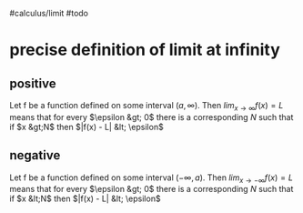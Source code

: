 #calculus/limit #todo 

# precise definition of limit at infinity

## positive

Let f be a function defined on some interval $(a,\infty)$.
Then $lim_{x \to \infty}f(x) = L$ means that for every $\epsilon &gt; 0$ there is a corresponding $N$ such that if $x &gt;N$ then $|f(x) - L| &lt; \epsilon$

## negative

Let f be a function defined on some interval $(-\infty,a)$.
Then $lim_{x \to -\infty}f(x) = L$ means that for every $\epsilon &gt; 0$ there is a corresponding $N$ such that if $x &lt;N$ then $|f(x) - L| &lt; \epsilon$

‍
